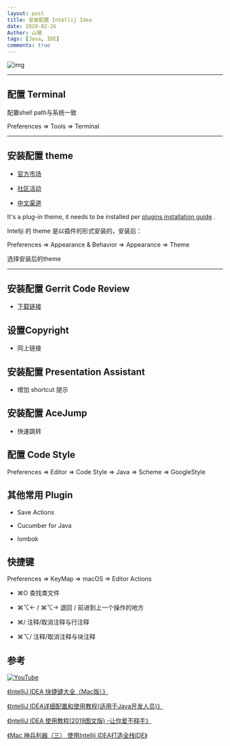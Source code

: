 ```yaml
---
layout: post
title: 安装配置 Intellij Idea
date: 2020-02-26
Author: 山猪
tags: [Java, IDE]
comments: true
---
```

![img](https://d3nmt5vlzunoa1.cloudfront.net/idea/files/2019/11/blog@2x-3.png)

<!-- more -->

---

## 配置 Terminal

配置shell path与系统一致

Preferences => Tools => Terminal

---

## 安装配置 theme

- [官方市场](https://plugins.jetbrains.com/search?headline=164-theme&tags=Theme "官方市场")

- [社区活动](https://plugins.jetbrains.com/contest/intellij-themes/2019 "社区活动")

- [中文渠道](http://www.riaway.com/index.php "中文渠道") 

It's a plug-in theme, it needs to be installed per [plugins installation guide](https://www.jetbrains.com/help/idea/installing-updating-and-uninstalling-repository-plugins.html "plugins installation guide") .

Intellji 的 theme 是以插件的形式安装的，安装后：

Preferences => Appearance & Behavior => Appearance => Theme 

选择安装后的theme

---

## 安装配置 Gerrit Code Review

- [下载链接](https://gerrit-review.googlesource.com/Documentation/dev-intellij.html#_code_style "下载链接")

## 设置Copyright

- 同上链接

## 安装配置 Presentation Assistant

- 增加 shortcut 提示

## 安装配置 AceJump

- 快速跳转

## 配置 Code Style

Preferences => Editor => Code Style => Java => Scheme => GoogleStyle

## 其他常用 Plugin

- Save Actions

- Cucumber for Java

- lombok

## 快捷键

Preferences => KeyMap => macOS => Editor Actions

- ⌘O 查找类文件

- ⌘⌥← / ⌘⌥→ 退回 / 前进到上一个操作的地方

- ⌘/ 注释/取消注释与行注释

- ⌘⌥/ 注释/取消注释与块注释

## 参考

[![YouTube](http://img.youtube.com/vi/S_GLO5la_nI/0.jpg)](https://www.youtube.com/watch?v=S_GLO5la_nI "YouTube")

[《IntelliJ IDEA 快捷键大全（Mac版）》](https://zhuanlan.zhihu.com/p/73715639 "IntelliJ IDEA 快捷键大全（Mac版）")

[《IntelliJ IDEA详细配置和使用教程(适用于Java开发人员)》](https://blog.csdn.net/robertohuang/article/details/75042116#commentBox "IntelliJ IDEA详细配置和使用教程(适用于Java开发人员)")

[《IntelliJ IDEA 使用教程(2019图文版) -让你爱不释手》](http://justcode.ikeepstudying.com/2019/04/intellij-idea-%E4%BD%BF%E7%94%A8%E6%95%99%E7%A8%8B2019%E5%9B%BE%E6%96%87%E7%89%88-%E8%AE%A9%E4%BD%A0%E7%88%B1%E4%B8%8D%E9%87%8A%E6%89%8B/ "IntelliJ IDEA 使用教程(2019图文版) -让你爱不释手")

[《Mac 神兵利器（三） 使用Intellij IDEA打造全栈IDE》](https://segmentfault.com/a/1190000016649744 "Mac 神兵利器（三） 使用Intellij IDEA打造全栈IDE")

